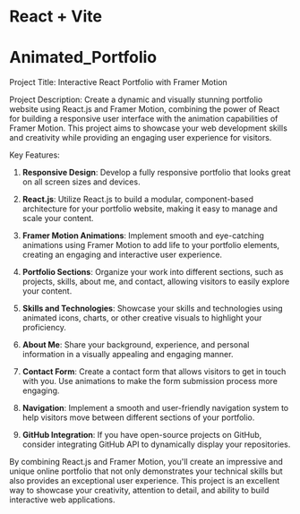 # React + Vite

# Animated_Portfolio

Project Title: Interactive React Portfolio with Framer Motion

Project Description:
Create a dynamic and visually stunning portfolio website using React.js and Framer Motion, combining the power of React for building a responsive user interface with the animation capabilities of Framer Motion. This project aims to showcase your web development skills and creativity while providing an engaging user experience for visitors.

Key Features:

1. **Responsive Design**: Develop a fully responsive portfolio that looks great on all screen sizes and devices.

2. **React.js**: Utilize React.js to build a modular, component-based architecture for your portfolio website, making it easy to manage and scale your content.

3. **Framer Motion Animations**: Implement smooth and eye-catching animations using Framer Motion to add life to your portfolio elements, creating an engaging and interactive user experience.

4. **Portfolio Sections**: Organize your work into different sections, such as projects, skills, about me, and contact, allowing visitors to easily explore your content.

5. **Skills and Technologies**: Showcase your skills and technologies using animated icons, charts, or other creative visuals to highlight your proficiency.

6. **About Me**: Share your background, experience, and personal information in a visually appealing and engaging manner.

7. **Contact Form**: Create a contact form that allows visitors to get in touch with you. Use animations to make the form submission process more engaging.

9. **Navigation**: Implement a smooth and user-friendly navigation system to help visitors move between different sections of your portfolio.

15. **GitHub Integration**: If you have open-source projects on GitHub, consider integrating GitHub API to dynamically display your repositories.

By combining React.js and Framer Motion, you'll create an impressive and unique online portfolio that not only demonstrates your technical skills but also provides an exceptional user experience. This project is an excellent way to showcase your creativity, attention to detail, and ability to build interactive web applications.


